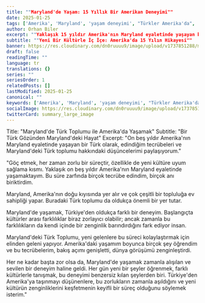 ```yaml
---
title: ""Maryland'de Yaşam: 15 Yıllık Bir Amerikan Deneyimi""
date: 2025-01-25
tags: ['Amerika', 'Maryland', 'yaşam deneyimi', "Türkler Amerika'da", 'kültür']
author: Orhan Biler
excerpt: ""Yaklaşık 15 yıldır Amerika'nın Maryland eyaletinde yaşayan bir Türk vatandaşının gözünden Amerika'da yaşamak nasıl bir deneyim, anıları ve tecrübeleri neler?""
subtitle: ""Yeni Bir Kültürle İç İçe: Amerika'da 15 Yılın Hikayesi""
banner: https://res.cloudinary.com/dn0ruuuu9/image/upload/v1737851288/manhattan-sehir-city-newyork-banner-20240125_y9xdcl.jpg
draft: false
readingTime: ""
language: tr
translations: {}
series: ""
seriesOrder: 1
relatedPosts: []
lastModified: 2025-01-25
canonical: ""
keywords: ['Amerika', 'Maryland', 'yaşam deneyimi', "Türkler Amerika'da", 'kültür']
socialImage: https://res.cloudinary.com/dn0ruuuu9/image/upload/v1737851288/manhattan-sehir-city-newyork-banner-20240125_y9xdcl.jpg
twitterCard: summary_large_image
---
```


Title: "Maryland'de Türk Toplumu ile Amerika'da Yaşamak"
Subtitle: "Bir Türk Gözünden Maryland'deki Hayat"
Excerpt: "On beş yıldır Amerika'nın Maryland eyaletinde yaşayan bir Türk olarak, edindiğim tecrübeleri ve Maryland'deki Türk toplumu hakkındaki düşüncelerimi paylaşıyorum."

"Göç etmek, her zaman zorlu bir süreçtir, özellikle de yeni kültüre uyum sağlama kısmı. Yaklaşık on beş yıldır Amerika'nın Maryland eyaletinde yaşamaktayım. Bu süre zarfında birçok tecrübe edindim, birçok anı biriktirdim.

Maryland, Amerika'nın doğu kıyısında yer alır ve çok çeşitli bir topluluğa ev sahipliği yapar. Buradaki Türk toplumu da oldukça önemli bir yer tutar. 

Maryland'de yaşamak, Türkiye'den oldukça farklı bir deneyim. Başlangıçta kültürler arası farklılıklar biraz zorlayıcı olabilir; ancak zamanla bu farklılıkların da kendi içinde bir zenginlik barındırdığını fark ediyor insan. 

Maryland'deki Türk Toplumu, yeni gelenlere bu süreci kolaylaştırmak için elinden geleni yapıyor. Amerika'daki yaşamım boyunca birçok şey öğrendim ve bu tecrübelerim, bakış açımı genişletti, dünya görüşümü zenginleştirdi. 

Her ne kadar başta zor olsa da, Maryland'de yaşamak zamanla alışılan ve sevilen bir deneyim haline geldi. Her gün yeni bir şeyler öğrenmek, farklı kültürlerle tanışmak, bu deneyimi benzersiz kılan şeylerden biri. Türkiye'den Amerika'ya taşınmayı düşünenlere, bu zorlukların zamanla aşıldığını ve yeni kültürün zenginliklerini keşfetmenin keyifli bir süreç olduğunu söylemek isterim."